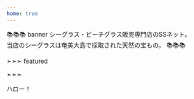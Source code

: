 ```yaml
---
home: true
---
```


📚📚📚 banner
シーグラス・ビーチグラス販売専門店のSSネット。<br>
当店のシーグラスは奄美大島で採取された天然の宝もの。
📚📚📚

➣➣➣ featured
<!-- アイコン：order, 注文! -->


<!-- アイコン：heart, オリジナルフレームキット説明 -->


<!-- アイコン：info, 見出し -->


<!-- アイコン：ssnet, SSネット -->
➣➣➣

<div class="extra">
ハロー！  
</div>
